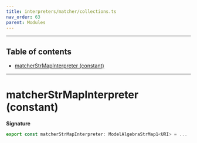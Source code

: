 ```yaml
---
title: interpreters/matcher/collections.ts
nav_order: 63
parent: Modules
---
```


---

<h2 class="text-delta">Table of contents</h2>

- [matcherStrMapInterpreter (constant)](#matchercollectioninterpreter-constant)

---

# matcherStrMapInterpreter (constant)

**Signature**

```ts
export const matcherStrMapInterpreter: ModelAlgebraStrMap1<URI> = ...
```
